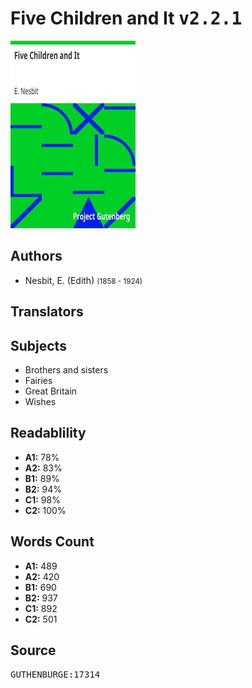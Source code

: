 # Five Children and It <kbd>v2.2.1</kbd>

![](./cover.medium.jpg "")

## Authors


 - Nesbit, E. (Edith) <small>(1858 - 1924)</small>

## Translators



## Subjects


 - Brothers and sisters
 - Fairies
 - Great Britain
 - Wishes

## Readablility


 - **A1:** 78%
 - **A2:** 83%
 - **B1:** 89%
 - **B2:** 94%
 - **C1:** 98%
 - **C2:** 100%

## Words Count


 - **A1:** 489
 - **A2:** 420
 - **B1:** 690
 - **B2:** 937
 - **C1:** 892
 - **C2:** 501

## Source


<kbd>GUTHENBURGE:17314</kbd>
